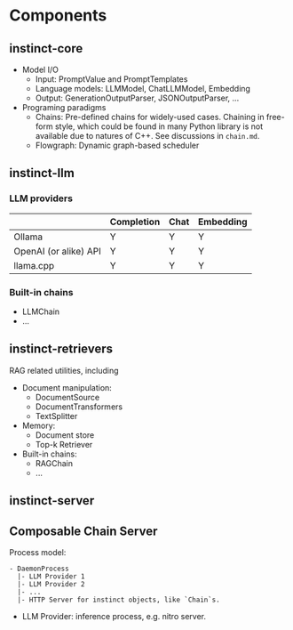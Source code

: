 # Components

## instinct-core

* Model I/O
  * Input: PromptValue and PromptTemplates
  * Language models: LLMModel, ChatLLMModel, Embedding
  * Output: GenerationOutputParser, JSONOutputParser, ...
* Programing paradigms
  * Chains: Pre-defined chains for widely-used cases. Chaining in free-form style, which could be found in many Python library is not available due to natures of C++. See discussions in `chain.md`. 
  * Flowgraph: Dynamic graph-based scheduler 

## instinct-llm

### LLM providers

|                       | Completion | Chat | Embedding |
|-----------------------|------------|------|-----------|
| Ollama                | Y          | Y    | Y         |
| OpenAI (or alike) API | Y          | Y    | Y         |
| llama.cpp             | Y          | Y    | Y         |

### Built-in chains

* LLMChain
* ...


## instinct-retrievers

RAG related utilities, including

* Document manipulation:
  * DocumentSource
  * DocumentTransformers
  * TextSplitter
* Memory:
  * Document store
  * Top-k Retriever
* Built-in chains:
  * RAGChain
  * ...


## instinct-server

## Composable Chain Server

Process model: 

```
- DaemonProcess
  |- LLM Provider 1
  |- LLM Provider 2
  |- ...
  |- HTTP Server for instinct objects, like `Chain`s. 
```

* LLM Provider: inference process, e.g. nitro server.

